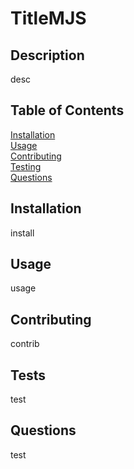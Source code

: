 # TitleMJS   

## Description   
  desc   

## Table of Contents   
[Installation](#installation)  
[Usage](#usage)  
[Contributing](#contributing)  
[Testing](#tests)  
[Questions](#questions)  
  
## Installation  
  install   

## Usage  
  usage   

## Contributing  
  contrib   

## Tests  
  test   

## Questions  
  test   

